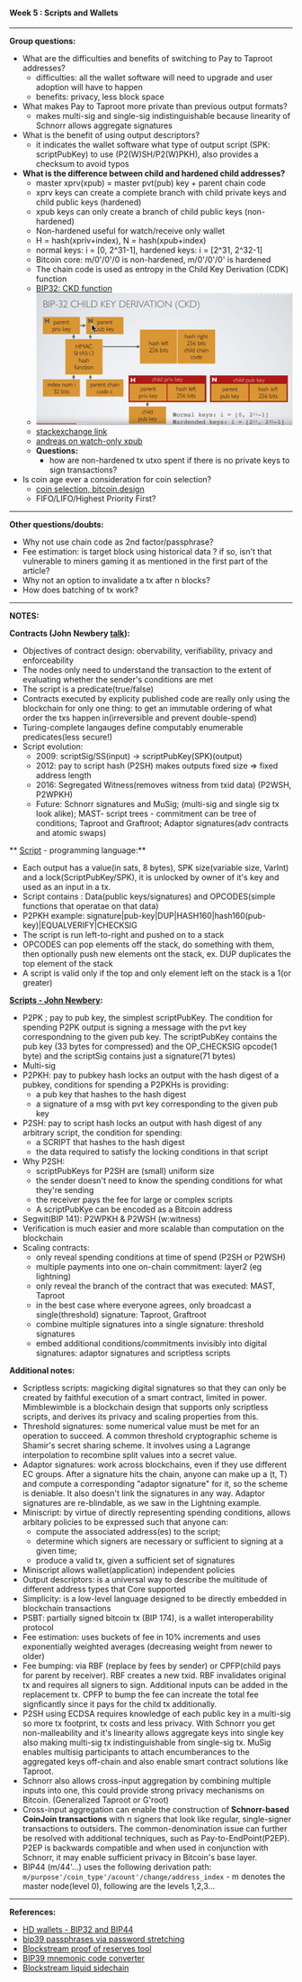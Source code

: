 #### Week 5 : Scripts and Wallets
---

**Group questions:**
- What are the difficulties and benefits of switching to Pay to Taproot addresses?
    - difficulties: all the wallet software will need to upgrade and user adoption will have to happen
    - benefits: privacy, less block space
- What makes Pay to Taproot more private than previous output formats?
    - makes multi-sig and single-sig indistinguishable because linearity of Schnorr allows aggregate signatures
- What is the benefit of using output descriptors?
    - it indicates the wallet software what type of output script (SPK: scriptPubKey) to use (P2(W)SH/P2(W)PKH), also provides a checksum to avoid typos
- **What is the difference between child and hardened child addresses?**
    - master xprv(xpub) =  master pvt(pub) key + parent chain code
    - xprv keys can create a complete branch with child private keys and child public keys (hardened)
    - xpub keys can only create a branch of child public keys (non-hardened)
    - Non-hardened useful for watch/receive only wallet
    - H = hash(xpriv+index), N = hash(xpub+index) 
    - normal keys: i = [0, 2^31-1], hardened keys: i = [2^31, 2^32-1]
    - Bitcoin core: m/0'/0'/0 is non-hardened, m/0'/0'/0' is hardened
    - The chain code is used as entropy in the Child Key Derivation (CDK) function
    - [BIP32: CKD function](https://github.com/bitcoin/bips/blob/master/bip-0032.mediawiki#Child_key_derivation_CKD_functions)
    - ![Diagram](hdkeys.png)
    - [stackexchange link](https://bitcoin.stackexchange.com/questions/37488/eli5-whats-the-difference-between-a-child-key-and-a-hardened-child-key-in-bip3)
    - [andreas on watch-only xpub](https://youtu.be/tPCN3nDVzZI?t=463)
    - **Questions:**
        - how are non-hardened tx utxo spent if there is no private keys to sign transactions?
- Is coin age ever a consideration for coin selection?
    - [coin selection, bitcoin.design](https://bitcoin.design/guide/how-it-works/coin-selection/)
    - FIFO/LIFO/Highest Priority First?

--- 
**Other questions/doubts:**
- Why not use chain code as 2nd factor/passphrase?
- Fee estimation: is target block using historical data ? if so, isn't that vulnerable to miners gaming it as mentioned in the first part of the article?
- Why not an option to invalidate a tx after n blocks?
- How does batching of tx work?


---

**NOTES:**

**Contracts (John Newbery [talk](https://www.youtube.com/watch?v=H-wH6mY9pZo&t=2549s)):**
- Objectives of contract design: obervability, verifiability, privacy and enforceability
- The nodes only need to understand the transaction to the extent of evaluating whether the sender's conditions are met
- The script is a predicate(true/false)
- Contracts executed by explicity published code are really only using the blockchain for only one thing: to get an immutable ordering of what order the txs happen in(irreversible and prevent double-spend)
- Turing-complete langauges define computably enumerable predicates(less secure!)
- Script evolution:
    - 2009: scriptSig/SS(input) -> scriptPubKey(SPK)(output)
    - 2012: pay to script hash (P2SH) makes outputs fixed size => fixed address length
    - 2016: Segregated Witness(removes witness from txid data) (P2WSH, P2WPKH)
    - Future: Schnorr signatures and MuSig; (multi-sig and single sig tx look alike); MAST- script trees - commitment can be tree of conditions; Taproot and Graftroot; Adaptor signatures(adv contracts and atomic swaps)

** [Script](https://learnmeabitcoin.com/technical/script) - programming language:**
- Each output has a value(in sats, 8 bytes), SPK size(variable size, VarInt) and a lock(ScriptPubKey/SPK), it is unlocked by owner of it's key and used as an input in a tx.
- Script contains : Data(public keys/signatures) and OPCODES(simple functions that operatae on that data)
- P2PKH example: signature|pub-key|DUP|HASH160|hash160(pub-key)|EQUALVERIFY|CHECKSIG
- The script is run left-to-right and pushed on to a stack
- OPCODES can pop elements off the stack, do something with them, then optionally push new elements ont the stack, ex. DUP duplicates the top element of the stack
- A script is valid only if the top and only element left on the stack is a 1(or greater)


**[Scripts - John Newbery](https://www.youtube.com/watch?v=np-SCwkqVy4):**
- P2PK ; pay to pub key, the simplest scriptPubKey. The condition for spending P2PK output is signing a message with the pvt key correspondning to the given pub key. The scriptPubKey contains the pub key (33 bytes for compressed) and the OP_CHECKSIG opcode(1 byte) and the scriptSig contains just a signature(71 bytes)
- Multi-sig
- P2PKH: pay to pubkey hash locks an output with the hash digest of a pubkey, conditions for spending a P2PKHs is providing:
    - a pub key that hashes to the hash digest
    - a signature of a msg with pvt key corresponding to the given pub key
- P2SH: pay to script hash locks an output with hash digest of any arbitrary script, the condition for spending:
    - a SCRIPT that hashes to the hash digest
    - the data required to satisfy the locking conditions in that script
- Why P2SH: 
    - scriptPubKeys for P2SH are (small) uniform size
    - the sender doesn't need to know the spending conditions for what they're sending
    - the receiver pays the fee for large or complex scripts
    - A scriptPubKye can be encoded as a Bitcoin address
- Segwit(BIP 141): P2WPKH & P2WSH (w:witness)
- Verification is much easier and more scalable than computation on the blockchain
- Scaling contracts: 
    - only reveal spending conditions at time of spend (P2SH or P2WSH)
    - multiple payments into one on-chain commitment: layer2  (eg lightning)
    - only reveal the branch of the contract that was executed: MAST, Taproot
    - in the best case where everyone agrees, only broadcast a single(threshold) signature: Taproot, Graftroot
    - combine multiple signatures into a single signature: threshold signatures
    - embed additional conditions/commitments invisibly into digital signatures: adaptor signatures and scriptless scripts

**Additional notes:**
- Scriptless scripts: magicking digital signatures so that they can only be created by faithful execution of a smart contract, limited in power. Mimblewimble is a blockchain design that supports only scriptless scripts, and derives its privacy and scaling properties from this.
- Threshold signatures: some numerical value must be met for an operation to succeed. A common threshold cryptographic scheme is Shamir's secret sharing scheme. It involves using a Lagrange interpolation to recombine split values into a secret value.
- Adaptor signatures: work across blockchains, even if they use different EC groups. After a signature hits the chain, anyone can make up a (t, T) and compute a corresponding "adaptor signature" for it, so the scheme is deniable. It also doesn't link the signatures in any way. Adaptor signatures are re-blindable, as we saw in the Lightning example.
- Miniscript: by virtue of directly representing spending conditions, allows arbitary policies to be expressed such that anyone can:
    - compute the associated address(es) to the script;
    - determine which signers are necessary or sufficient to signing at a given time;
    - produce a valid tx, given a sufficient set of signatures
- Miniscript allows wallet(application) independent policies
- Output descriptors: is a universal way to describe the multitude of different address types that Core supported
- Simplicity: is a low-level language designed to be directly embedded in blockchain transactions
- PSBT: partially signed bitcoin tx (BIP 174), is a wallet interoperability protocol
- Fee estimation: uses buckets of fee in 10% increments and uses exponentially weighted averages (decreasing weight from newer to older)
- Fee bumping: via RBF (replace by fees by sender) or CPFP(child pays for parent  by receiver). RBF creates a new txid. RBF invalidates original tx and requires all signers to sign. Additional inputs can be added in the replacement tx.
CPFP to bump the fee can increate the total fee signficantly since it pays for the child tx additionally.
- P2SH using ECDSA requires knowledge of each public key in a multi-sig so more tx footprint, tx costs and less privacy. With Schnorr you get non-malleability and it's  linearity allows aggregate keys into single key also making multi-sig tx indistinguishable from single-sig tx. MuSig enables multisig participants to attach encumberances to the aggregated keys off-chain and also enable smart contract solutions like Taproot.
- Schnorr also allows cross-input aggregation by combining multiple inputs into one, this could provide strong privacy mechanisms on Bitcoin. (Generalized Taproot or G'root)
- Cross-input aggregation can enable the construction of **Schnorr-based CoinJoin transactions** with n signers that look like regular, single-signer transactions to outsiders. The common-denomination issue can further be resolved with additional techniques, such as Pay-to-EndPoint(P2EP). P2EP is backwards compatible and when used in conjunction with Schnorr, it may enable sufficient privacy in Bitcoin's base layer.
- BIP44 (m/44'...) uses the following derivation path:
    `m/purpose'/coin_type'/acount'/change/address_index`
        - m denotes the master node(level 0), following are the levels 1,2,3...





---
**References:**
- [HD wallets - BIP32 and BIP44](https://www.youtube.com/watch?v=2HrMlVr1QX8)
- [bip39 passphrases via password stretching](https://www.youtube.com/watch?v=jP7pEgBpaO0)
- [Blockstream proof of reserves tool](https://blog.blockstream.com/en-standardizing-bitcoin-proof-of-reserves/)
- [BIP39 mnemonic code converter](https://iancoleman.io/bip39/)
- [Blockstream liquid sidechain](https://blockstream.com/liquid/)

